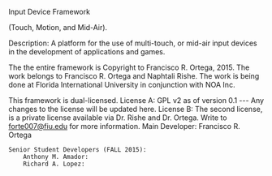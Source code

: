Input Device Framework 

(Touch, Motion, and Mid-Air). 

Description: 
	A platform for the use of multi-touch, or mid-air input devices in the development of applications and games.


The the entire framework is Copyright to  Francisco R. Ortega, 2015. 
The work belongs to Francisco R. Ortega and Naphtali Rishe. 
The work is being done at Florida International University in conjunction with NOA Inc. 

This framework is dual-licensed. 
License A:  GPL v2 as of version 0.1 --- Any changes to the license will be updated here. 
License B: The second license, is a private license available via Dr. Rishe and Dr. Ortega. Write to forte007@fiu.edu for more information. 
	Main Developer: 
		Francisco R. Ortega

	Senior Student Developers (FALL 2015):
		Anthony M. Amador: 
		Richard A. Lopez:
